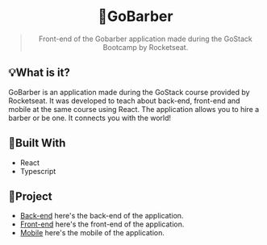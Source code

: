 <h1 align='center'>💈GoBarber</h1>
<blockquote align='center'>Front-end of the Gobarber application made during the GoStack Bootcamp by Rocketseat.</blockquote>

## 💡What is it?
GoBarber is an application made during the GoStack course provided by Rocketseat. It was developed to teach about back-end, front-end and mobile at the same course using React. The application allows you to hire a barber or be one. It connects you with the world!

## 🚧Built With
- React
- Typescript

## 📂Project
- [Back-end](https://github.com/allyfx/gobarber-back-end) here's the back-end of the application.
- [Front-end](https://github.com/allyfx/gobarber-front-end) here's the front-end of the application.
- [Mobile](https://github.com/allyfx/gobarber-mobile) here's the mobile of the application.
